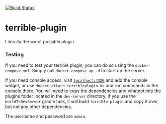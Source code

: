 [![Build Status](https://ci.jaims.dev/job/terrible-plugin/badge/icon)](https://ci.jaims.dev/job/terrible-plugin/)
# terrible-plugin
Literally the worst possible plugin

### Testing
If you need to test your terrible plugin, you can do so using the `docker-compose.yml`. Simply call `docker-compose up -d` to start up the server.

If you need console access, visit [`localhost:4326`](http://localhost:4326) and add the console widget, or use `docker attach terribleplugin-mc` and run commands in the console there. You will need to copy the dependencies and whatnot into the plugins folder located in the `dev-server` directory. If you use the `buildToDevServer` gradle task, it will build `terrible-plugin` and copy it over, but not any other dependencies.

The username and password are `admin`.
